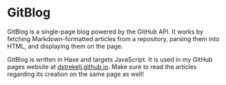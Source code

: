 # GitBlog

GitBlog is a single-page blog powered by the GitHub API. It works by fetching Markdown-formatted articles from a repository, parsing them into HTML, and displaying them on the page.

GitBlog is written in Haxe and targets JavaScript. It is used in my GitHub pages website at [dstrekelj.github.io](http://dstrekelj.github.io). Make sure to read the articles regarding its creation on the same page as well!